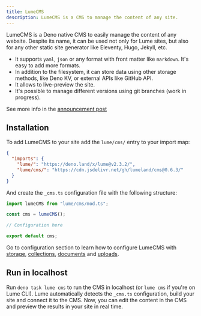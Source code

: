 ```yaml
---
title: LumeCMS
description: LumeCMS is a CMS to manage the content of any site.
---
```


LumeCMS is a Deno native CMS to easily manage the content of any website.
Despite its name, it can be used not only for Lume sites, but also for any other
static site generator like Eleventy, Hugo, Jekyll, etc.

- It supports `yaml`, `json` or any format with front matter like `markdown`.
  It's easy to add more formats.
- In addition to the filesystem, it can store data using other storage methods,
  like Deno KV, or external APIs like GitHub API.
- It allows to live-preview the site.
- It's possible to manage different versions using git branches (work in
  progress).

See more info in the [announcement post](https://lume.land/blog/posts/lume-cms/)

## Installation

To add LumeCMS to your site add the `lume/cms/` entry to your import map:

```json
{
  "imports": {
    "lume/": "https://deno.land/x/lume@v2.3.2/",
    "lume/cms/": "https://cdn.jsdelivr.net/gh/lumeland/cms@0.6.3/"
  }
}
```

And create the `_cms.ts` configuration file with the following structure:

```ts
import lumeCMS from "lume/cms/mod.ts";

const cms = lumeCMS();

// Configuration here

export default cms;
```

Go to configuration section to learn how to configure LumeCMS with
[storage](./configuration/storage.md),
[collections](./configuration/collections.md),
[documents](./configuration/documents.md) and
[uploads](./configuration/uploads.md).

## Run in localhost

Run `deno task lume cms` to run the CMS in localhost (or `lume cms` if you're on
Lume CLI). Lume automatically detects the `_cms.ts` configuration, build your
site and connect it to the CMS. Now, you can edit the content in the CMS and
preview the results in your site in real time.
